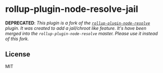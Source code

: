 # rollup-plugin-node-resolve-jail

**DEPRECATED**: *This plugin is a fork of the [`rollup-plugin-node-resolve`](https://github.com/rollup/rollup-plugin-node-resolve) plugin. It was created to add a
jail/chroot like feature. It's have been merged into the `rollup-plugin-node-resolve` master. Please use it instead of this fork.*

## License

MIT
